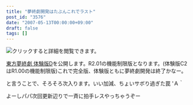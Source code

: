 ```yaml
---
title: "夢終劇開発はたぶんこれでラスト"
post_id: "3576"
date: "2007-05-13T00:00:00+09:00"
draft: false
tags: []
---
```



![クリックすると詳細を閲覧できます。](https://danmaq.com/!/thC/thC_SS14.jpg)

[東方夢終劇 体験版D](/!/thC/)を公開します。R2.01の機能制限版となります。(体験版C2はR1.00の機能制限版)これで完全版、体験版ともに夢終劇開発は終了かなー。

と言うことで、そろそろ次入ります。いい加減、ちょいサボり過ぎた罠 'Ａ｀

よーしパパ次回更新辺りで一斉に拍手レスやっちゃうぞー
